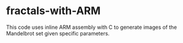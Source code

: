 # fractals-with-ARM
This code uses inline ARM assembly with C to generate images of the Mandelbrot set given specific parameters.

